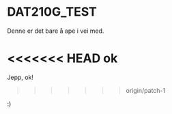 ﻿DAT210G_TEST
============

Denne er det bare å ape i vei med.

<<<<<<< HEAD
ok
=======

Jepp, ok!
>>>>>>> origin/patch-1



:)
